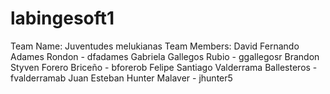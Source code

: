 # labingesoft1
Team Name: Juventudes melukianas 
Team Members: 
David Fernando Adames Rondon - dfadames
Gabriela Gallegos Rubio - ggallegosr
Brandon Styven Forero Briceño - bforerob
Felipe Santiago Valderrama Ballesteros - fvalderramab
Juan Esteban Hunter Malaver - jhunter5
